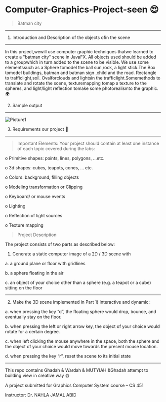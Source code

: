 # Computer-Graphics-Project-seen :heart_eyes:

> Batman city
---------------------------------------------------------------
1. Introduction and Description of the objects ofin the scene
----------------------------------------------------------------
In this project,wewill use computer graphic techniques thatwe
learned to create a "batman city" scene in JavaFX. All objects used
should be added to a groupwhich in turn added to the scene to be
visible. We use some elementssuch as a Sphere tomodel the ball
sun,rock, a light stick.The Box tomodel buildings, batman and
batman sign ,child and the road. Rectangle to trafficlight,soil.
Ovalforclouds and lightsin the trafficlight.Somemethods to
translate and rotate the scene, texturemapping tomap a texture
to the spheres, and light/light reflection tomake some
photorealismto the graphic. :earth_africa:

2. Sample output
----------------------------------------------------------------
![Picture1](https://user-images.githubusercontent.com/70041510/185125558-eb6d26c6-8e35-4001-8ba8-c8acc186373f.png)

3. Requirements our project :round_pushpin:
----------------------------------------------------------------
> Important Elements:
Your project should contain at least one instance of each topic covered during the labs:

o Primitive shapes: points, lines, polygons, …etc.

o 3d shapes: cubes, teapots, cones, … etc.

o Colors: background, filling objects

o Modeling transformation or Clipping

o Keyboard/ or mouse events

o Lighting

o Reflection of light sources

o Texture mapping

>Project Description

The project consists of two parts as described below:

1) Generate a static computer image of a 2D / 3D scene with

 a. a ground plane or floor with gridlines

 b. a sphere floating in the air

 c. an object of your choice other than a sphere (e.g. a teapot or a cube) sitting on the floor

-------------------------------------------------------------------------------

2) Make the 3D scene implemented in Part 1) interactive and dynamic:

 a. when pressing the key “d”, the floating sphere would drop, bounce, and eventually stay on
 the floor.

 b. when pressing the left or right arrow key, the object of your choice would rotate for a
 certain degree.

 c. when left clicking the mouse anywhere in the space, both the sphere and the object of your
 choice would move towards the present mouse location.

 d. when pressing the key “r”, reset the scene to its initial state

-------------------------------------------------------------------------------------
This repo contains Ghadah & Wardah & MUTYIAH &Ghadah attempt to building view in creative way :sun_with_face:

A project submitted for Graphics Computer  System course – CS 451

Instructor: Dr. NAHLA JAMAL  ABID
